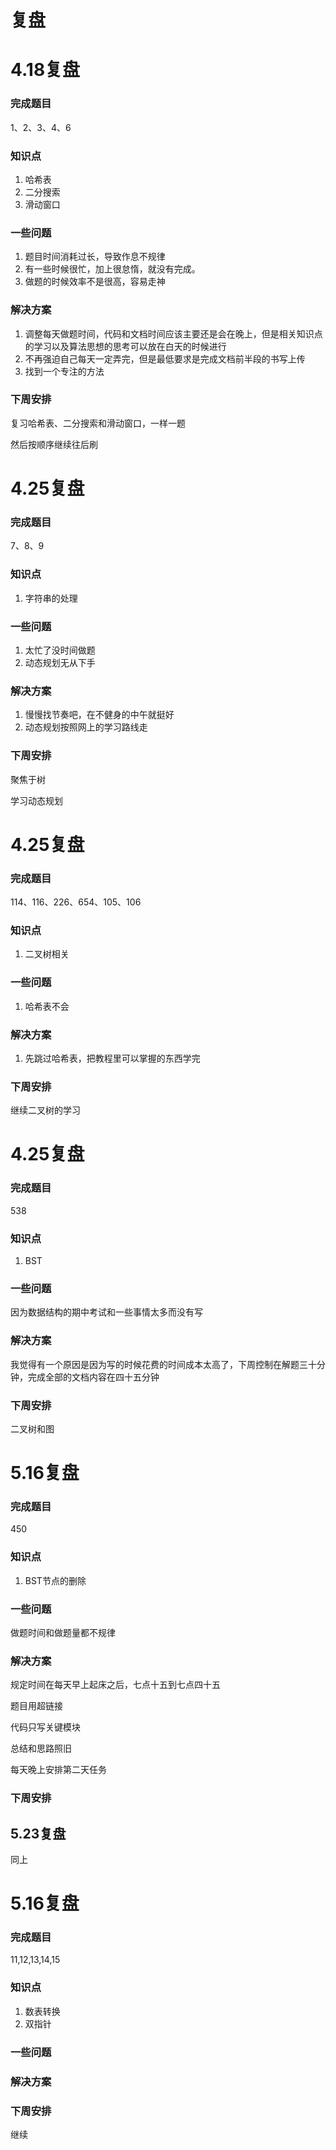 # 复盘

# 4.18复盘

### 完成题目

1、2、3、4、6

### 知识点

1. 哈希表
2. 二分搜索
3. 滑动窗口

### 一些问题

1. 题目时间消耗过长，导致作息不规律
2. 有一些时候很忙，加上很怠惰，就没有完成。
3. 做题的时候效率不是很高，容易走神

### 解决方案

1. 调整每天做题时间，代码和文档时间应该主要还是会在晚上，但是相关知识点的学习以及算法思想的思考可以放在白天的时候进行
2. 不再强迫自己每天一定弄完，但是最低要求是完成文档前半段的书写上传
3. 找到一个专注的方法

### 下周安排

复习哈希表、二分搜索和滑动窗口，一样一题

然后按顺序继续往后刷



# 4.25复盘

### 完成题目

7、8、9

### 知识点

1. 字符串的处理

### 一些问题

1. 太忙了没时间做题
2. 动态规划无从下手

### 解决方案

1. 慢慢找节奏吧，在不健身的中午就挺好
2. 动态规划按照网上的学习路线走

### 下周安排

聚焦于树

学习动态规划



# 4.25复盘

### 完成题目

114、116、226、654、105、106

### 知识点

1. 二叉树相关

### 一些问题

1. 哈希表不会

### 解决方案

1. 先跳过哈希表，把教程里可以掌握的东西学完

### 下周安排

继续二叉树的学习



# 4.25复盘

### 完成题目

538

### 知识点

1. BST

### 一些问题

因为数据结构的期中考试和一些事情太多而没有写

### 解决方案

我觉得有一个原因是因为写的时候花费的时间成本太高了，下周控制在解题三十分钟，完成全部的文档内容在四十五分钟

### 下周安排

二叉树和图

# 5.16复盘

### 完成题目

450

### 知识点

1. BST节点的删除

### 一些问题

做题时间和做题量都不规律

### 解决方案

规定时间在每天早上起床之后，七点十五到七点四十五

题目用超链接

代码只写关键模块

总结和思路照旧

每天晚上安排第二天任务

### 下周安排

## 5.23复盘

同上

# 5.16复盘

### 完成题目

11,12,13,14,15

### 知识点

1. 数表转换
2. 双指针

### 一些问题



### 解决方案



### 下周安排

继续
